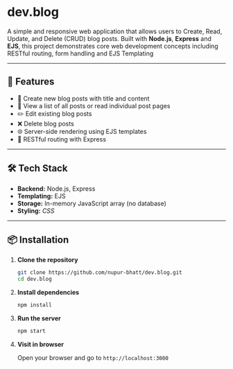 # dev.blog
A simple and responsive web application that allows users to Create, Read, Update, and Delete (CRUD) blog posts. Built with **Node.js**, **Express** and **EJS**, this project demonstrates core web development concepts including RESTful routing, form handling and EJS Templating

---

## 🚀 Features

- 📝 Create new blog posts with title and content
- 📄 View a list of all posts or read individual post pages
- ✏️ Edit existing blog posts
- ❌ Delete blog posts
- 🌐 Server-side rendering using EJS templates
- 🧩 RESTful routing with Express

---

## 🛠️ Tech Stack

- **Backend:** Node.js, Express
- **Templating:** EJS
- **Storage:** In-memory JavaScript array (no database)
- **Styling:** *CSS*

---

## 📦 Installation

1. **Clone the repository**

   ```bash
   git clone https://github.com/nupur-bhatt/dev.blog.git
   cd dev.blog

2. **Install dependencies**

   ```bash
   npm install

3. **Run the server**

   ```bash
   npm start

4. **Visit in browser**

   Open your browser and go to `http://localhost:3000`

  
